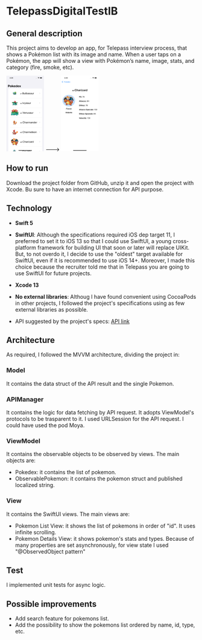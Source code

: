 # TelepassDigitalTestIB

## General description

This project aims to develop an app, for Telepass interview process, that shows a Pokémon list with its image and name.
When a user taps on a Pokémon, the app will show a view with Pokémon’s name, image, stats, and category (fire, smoke, etc).

<img src="images/screenshot_home.png" width="100" height="200"> ---> <img src="images/screenshot_details.png" width="100" height="200">

## How to run

Download the project folder from GitHub, unzip it and open the project with Xcode.
Bu sure to have an internet connection for API purpose.

## Technology

- **Swift 5**

- **SwiftUI**: Although the specifications required iOS dep target 11, I preferred to set it to iOS 13 so that I could use SwiftUI, a young cross-platform framework for building UI that soon or later will replace UIKit. 
But, to not overdo it, I decide to use the "oldest" target available for SwiftUI, even if it is recommended to use iOS 14+.
Moreover, I made this choice because the recruiter told me that in Telepass you are going to use SwiftUI for future projects.

- **Xcode 13**

- **No external libraries**: Althoug I have found convenient using CocoaPods in other projects, I followed the project's specifications using as few external libraries as possible.

- API suggested by the project's specs: [API link](https://pokeapi.co/)

## Architecture
As required, I followed the MVVM architecture, dividing the project in:

### Model
It contains the data struct of the API result and the single Pokemon.

### APIManager
It contains the logic for data fetching by API request. It adopts ViewModel's protocols to be trasparent to it.
I used URLSession for the API request. I could have used the pod Moya.

### ViewModel
It contains the observable objects to be observed by views. The main objects are:
- Pokedex: it contains the list of pokemon.
- ObservablePokemon: it contains the pokemon struct and published localized string.

### View
It contains the SwiftUI views. The main views are:
- Pokemon List View: it shows the list of pokemons in order of "id". It uses infinite scrolling.
- Pokemon Details View: it shows pokemon's stats and types.
Because of many properties are set asynchronously, for view state I used "@ObservedObject pattern" 

## Test
I implemented unit tests for async logic.

## Possible improvements
- Add search feature for pokemons list.
- Add the possibility to show the pokemons list ordered by name, id, type, etc.

